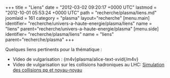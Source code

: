 +++
title = "Liens"
date = "2012-03-02 09:20:17 +0000 UTC"
lastmod = "2012-10-01 05:53:24 +0000 UTC"
path = "recherche/plasma/liens.md"
joomlaid = 161
category = "plasma"
layout="recherche"
[menu.main]
  identifier= "recherche/univers-a-haute-energie/plasma/liens"
  name = "liens"
  parent="recherche/univers-a-haute-energie/plasma"
[menu.side]
  identifier= "recherche/plasma/liens"
  name = "liens"
  parent="recherche/plasma"
+++
<p>Quelques liens pertinents pour la thématique : </p>
<ul>
<li>Video de vulgarisation : {m4v}plasma/alice-text-xvid{/m4v}</li>
<li>Video de vulgarisation sur les collisions hadroniques au LHC: <a href="http://www.youtube.com/watch?v=IjlEAtlt4Pk">Simulation des collisions pp et noyau-noyau</a></li>
</ul>